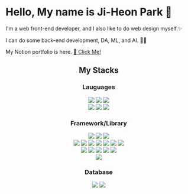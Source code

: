 <!-- ![header](https://capsule-render.vercel.app/api?type=transparent&color=0:697BFF,100:BBB7EF&height=200&section=header&text=Hi!&fontSize=40&fontColor=ea4c88&fontAlignY=20) -->



# Hello, My name is Ji-Heon Park 👀
I'm a web front-end developer, and I also like to do web design myself.✨ 

I can do some back-end development, DA, ML, and AI. 🤏🏻

My Notion portfolio is here. [🔗 Click Me!](https://www.notion.so/jiheon788-70975611259444c6a95c8337be8efc18)


<div align='center'>
<h2>My Stacks</h2>
</div>
<div align='center'>
 <h3>Lauguages</h3>
<img src="https://img.shields.io/badge/JavaScript-F7DF1E?style=for-the-badge&logo=JavaScript&logoColor=white">
<img src="https://img.shields.io/badge/HTML5-E34F26?style=for-the-badge&logo=HTML5&logoColor=white">
<img src="https://img.shields.io/badge/CSS3-1572B6?style=for-the-badge&logo=CSS3&logoColor=white">
 </br>
<img src="https://img.shields.io/badge/C-A8B9CC?style=for-the-badge&logo=C&logoColor=white">
<img src="https://img.shields.io/badge/Python-3776AB?style=for-the-badge&logo=Python&logoColor=white">
<img src="https://img.shields.io/badge/R-276DC3?style=for-the-badge&logo=R&logoColor=white">
</div>

<div align='center'>
<h3>Framework/Library</h3>
<img src="https://img.shields.io/badge/TypeScript-3178C6?style=for-the-badge&logo=TypeScript&logoColor=white">
<img src="https://img.shields.io/badge/jQuery-0769AD?style=for-the-badge&logo=jQuery&logoColor=white">
<img src="https://img.shields.io/badge/Chart.js-FF6384?style=for-the-badge&logo=Chart.js&logoColor=white">
 </br>
<img src="https://img.shields.io/badge/Node.js-339933?style=for-the-badge&logo=Node.js&logoColor=white">
<img src="https://img.shields.io/badge/React-61DAFB?style=for-the-badge&logo=React&logoColor=white">
<img src="https://img.shields.io/badge/Redux-764ABC?style=for-the-badge&logo=Redux&logoColor=white">
<img src="https://img.shields.io/badge/Express-000000?style=for-the-badge&logo=Express&logoColor=white">
<img src="https://img.shields.io/badge/npm-CB3837?style=for-the-badge&logo=npm&logoColor=white">
<img src="https://img.shields.io/badge/Nodemon-76D04B?style=for-the-badge&logo=Nodemon&logoColor=white">
<img src="https://img.shields.io/badge/PM2-2B037A?style=for-the-badge&logo=PM2&logoColor=white">
 
 </br>
<img src="https://img.shields.io/badge/NumPy-013243?style=for-the-badge&logo=NumPy&logoColor=white">
<img src="https://img.shields.io/badge/pandas-150458?style=for-the-badge&logo=pandas&logoColor=white">
<img src="https://img.shields.io/badge/TensorFlow-FF6F00?style=for-the-badge&logo=TensorFlow&logoColor=white">
<img src="https://img.shields.io/badge/FastAPI-009688?style=for-the-badge&logo=FastAPI&logoColor=white">
<img src="https://img.shields.io/badge/Flask-000000?style=for-the-badge&logo=Flask&logoColor=white">
 </br>
<img src="https://img.shields.io/badge/Netlify-00C7B7?style=for-the-badge&logo=Netlify&logoColor=white">
 </div>
 
 <div align='center'>
 <h3>Database</h3>
<img src="https://img.shields.io/badge/MySQL-4479A1?style=for-the-badge&logo=MySQL&logoColor=white">
<img src="https://img.shields.io/badge/MongoDB-47A248?style=for-the-badge&logo=MongoDB&logoColor=white">
</div>


<!-- https://simpleicons.org/ -->

